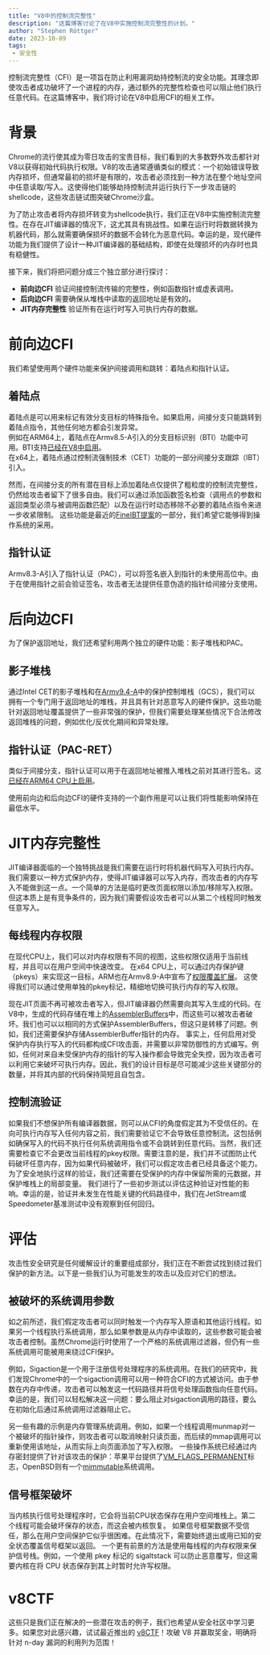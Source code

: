 ```yaml
---
title: "V8中的控制流完整性"
description: "这篇博客讨论了在V8中实施控制流完整性的计划。"
author: "Stephen Röttger"
date: 2023-10-09
tags:
 - 安全性
---
```

控制流完整性（CFI）是一项旨在防止利用漏洞劫持控制流的安全功能。其理念即使攻击者成功破坏了一个进程的内存，通过额外的完整性检查也可以阻止他们执行任意代码。在这篇博客中，我们将讨论在V8中启用CFI的相关工作。

<!--truncate-->
# 背景

Chrome的流行使其成为零日攻击的宝贵目标，我们看到的大多数野外攻击都针对V8以获得初始代码执行权限。V8的攻击通常遵循类似的模式：一个初始错误导致内存损坏，但通常最初的损坏是有限的，攻击者必须找到一种方法在整个地址空间中任意读取/写入。这使得他们能够劫持控制流并运行执行下一步攻击链的shellcode，这些攻击链试图突破Chrome沙盒。


为了防止攻击者将内存损坏转变为shellcode执行，我们正在V8中实施控制流完整性。在存在JIT编译器的情况下，这尤其具有挑战性。如果在运行时将数据转换为机器代码，那么就需要确保损坏的数据不会转化为恶意代码。幸运的是，现代硬件功能为我们提供了设计一种JIT编译器的基础结构，即使在处理损坏的内存时也具有稳健性。


接下来，我们将把问题分成三个独立部分进行探讨：

- **前向边CFI** 验证间接控制流传输的完整性，例如函数指针或虚表调用。
- **后向边CFI** 需要确保从堆栈中读取的返回地址是有效的。
- **JIT内存完整性** 验证所有在运行时写入可执行内存的数据。

# 前向边CFI

我们希望使用两个硬件功能来保护间接调用和跳转：着陆点和指针认证。


## 着陆点

着陆点是可以用来标记有效分支目标的特殊指令。如果启用，间接分支只能跳转到着陆点指令，其他任何地方都会引发异常。  
例如在ARM64上，着陆点在Armv8.5-A引入的分支目标识别（BTI）功能中可用。BTI支持[已经在V8中启用](https://bugs.chromium.org/p/chromium/issues/detail?id=1145581)。  
在x64上，着陆点通过控制流强制技术（CET）功能的一部分间接分支跟踪（IBT）引入。


然而，在间接分支的所有潜在目标上添加着陆点仅提供了粗粒度的控制流完整性，仍然给攻击者留下了很多自由。我们可以通过添加函数签名检查（调用点的参数和返回类型必须与被调用函数匹配）以及在运行时动态移除不必要的着陆点指令来进一步收紧限制。
这些功能是最近的[FineIBT提案](https://arxiv.org/abs/2303.16353)的一部分，我们希望它能够得到操作系统的采用。

## 指针认证

Armv8.3-A引入了指针认证（PAC），可以将签名嵌入到指针的未使用高位中。由于在使用指针之前会验证签名，攻击者无法提供任意伪造的指针给间接分支使用。

# 后向边CFI

为了保护返回地址，我们还希望利用两个独立的硬件功能：影子堆栈和PAC。

## 影子堆栈

通过Intel CET的影子堆栈和在[Armv9.4-A](https://community.arm.com/arm-community-blogs/b/architectures-and-processors-blog/posts/arm-a-profile-architecture-2022)中的保护控制堆栈（GCS），我们可以拥有一个专门用于返回地址的堆栈，并且具有针对恶意写入的硬件保护。这些功能针对返回地址覆盖提供了一些非常强的保护，但我们需要处理某些情况下合法修改返回堆栈的问题，例如优化/反优化期间和异常处理。

## 指针认证（PAC-RET）

类似于间接分支，指针认证可以用于在返回地址被推入堆栈之前对其进行签名。这[已经在ARM64 CPU上启用](https://bugs.chromium.org/p/chromium/issues/detail?id=919548)。


使用前向边和后向边CFI的硬件支持的一个副作用是可以让我们将性能影响保持在最低水平。

# JIT内存完整性

JIT编译器面临的一个独特挑战是我们需要在运行时将机器代码写入可执行内存。我们需要以一种方式保护内存，使得JIT编译器可以写入内存，而攻击者的内存写入不能做到这一点。一个简单的方法是临时更改页面权限以添加/移除写入权限。但这本质上是有竞争条件的，因为我们需要假设攻击者可以从第二个线程同时触发任意写入。


## 每线程内存权限

在现代CPU上，我们可以对内存权限有不同的视图，这些权限仅适用于当前线程，并且可以在用户空间中快速改变。
在x64 CPU上，可以通过内存保护键（pkeys）来实现这一目标，ARM也在Armv8.9-A中宣布了[权限覆盖扩展](https://community.arm.com/arm-community-blogs/b/architectures-and-processors-blog/posts/arm-a-profile-architecture-2022)。
这使得我们可以通过使用单独的pkey标记，精细地切换可执行内存的写入权限。


现在JIT页面不再可被攻击者写入，但JIT编译器仍然需要向其写入生成的代码。在V8中，生成的代码存储在堆上的[AssemblerBuffers](https://source.chromium.org/chromium/chromium/src/+/main:v8/src/codegen/assembler.h;l=255;drc=064b9a7903b793734b6c03a86ee53a2dc85f0f80)中，而这些可以被攻击者破坏。我们也可以以相同的方式保护AssemblerBuffers，但这只是转移了问题。例如，我们还需要保护存储AssemblerBuffer指针的内存。
事实上，任何启用对受保护内存执行写入的代码都构成CFI攻击面，并需要以非常防御性的方式编写。例如，任何对来自未受保护内存的指针的写入操作都会导致完全失控，因为攻击者可以利用它来破坏可执行内存。因此，我们的设计目标是尽可能减少这些关键部分的数量，并将其内部的代码保持简短且自包含。

## 控制流验证

如果我们不想保护所有编译器数据，则可以从CFI的角度假定其为不受信任的。在向可执行内存写入任何内容之前，我们需要验证它不会导致任意控制流。这包括例如确保写入的代码不执行任何系统调用指令或不会跳转到任意代码。当然，我们还需要检查它不会更改当前线程的pkey权限。需要注意的是，我们并不试图防止代码破坏任意内存，因为如果代码被破坏，我们可以假定攻击者已经具备这个能力。
为了安全地执行这样的验证，我们还需要在受保护的内存中保留所需的元数据，并保护堆栈上的局部变量。
我们进行了一些初步测试以评估这种验证对性能的影响。幸运的是，验证并未发生在性能关键的代码路径中，我们在JetStream或Speedometer基准测试中没有观察到任何回归。

# 评估

攻击性安全研究是任何缓解设计的重要组成部分，我们正在不断尝试找到绕过我们保护的新方法。以下是一些我们认为可能发生的攻击以及应对它们的想法。

## 被破坏的系统调用参数

如之前所述，我们假定攻击者可以同时触发一个内存写入原语和其他运行线程。如果另一个线程执行系统调用，那么如果参数是从内存中读取的，这些参数可能会被攻击者控制。虽然Chrome运行时使用了一个严格的系统调用过滤器，但仍有一些系统调用可能被用来绕过CFI保护。


例如，Sigaction是一个用于注册信号处理程序的系统调用。在我们的研究中，我们发现Chrome中的一个sigaction调用可以用一种符合CFI的方式被访问。由于参数在内存中传递，攻击者可以触发这一代码路径并将信号处理函数指向任意代码。幸运的是，我们可以轻松解决这一问题：要么阻止对sigaction调用的路径，要么在初始化后通过系统调用过滤器阻止它。


另一些有趣的示例是内存管理系统调用。例如，如果一个线程调用munmap对一个被破坏的指针操作，则攻击者可以取消映射只读页面，而后续的mmap调用可以重新使用该地址，从而实际上向页面添加了写入权限。
一些操作系统已经通过内存密封提供了针对该攻击的保护：苹果平台提供了[VM\_FLAGS\_PERMANENT](https://github.com/apple-oss-distributions/xnu/blob/1031c584a5e37aff177559b9f69dbd3c8c3fd30a/osfmk/mach/vm_statistics.h#L274)标志，OpenBSD则有一个[mimmutable](https://man.openbsd.org/mimmutable.2)系统调用。

## 信号框架破坏

当内核执行信号处理程序时，它会将当前CPU状态保存在用户空间堆栈上。第二个线程可能会破坏保存的状态，而这会被内核恢复。
如果信号框架数据不受信任，那么在用户空间保护它似乎很困难。在此情况下，需要始终退出或用已知的安全状态覆盖信号框架以返回。
一个更有前景的方法是使用每线程的内存权限来保护信号栈。例如，一个使用 pkey 标记的 sigaltstack 可以防止恶意覆写，但这需要内核在将 CPU 状态保存到其上时暂时允许写权限。

# v8CTF

这些只是我们正在解决的一些潜在攻击的例子，我们也希望从安全社区中学习更多。如果您对此感兴趣，试试最近推出的 [v8CTF](https://security.googleblog.com/2023/10/expanding-our-exploit-reward-program-to.html)！攻破 V8 并赢取奖金，明确将针对 n-day 漏洞的利用列为范围！
